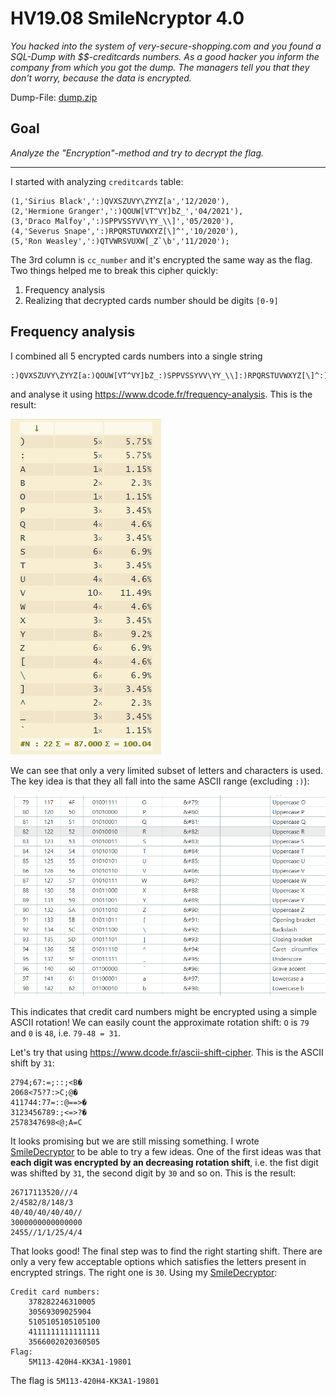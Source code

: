 # HV19.08 SmileNcryptor 4.0

_You hacked into the system of very-secure-shopping.com and you found a SQL-Dump with $$-creditcards numbers.
As a good hacker you inform the company from which you got the dump. The managers tell you that they don't
worry, because the data is encrypted._

Dump-File: [dump.zip](dump.zip)

## Goal

_Analyze the "Encryption"-method and try to decrypt the flag._

---

I started with analyzing `creditcards` table:
```
(1,'Sirius Black',':)QVXSZUVY\ZYYZ[a','12/2020'),
(2,'Hermione Granger',':)QOUW[VT^VY]bZ_','04/2021'),
(3,'Draco Malfoy',':)SPPVSSYVV\YY_\\]','05/2020'),
(4,'Severus Snape',':)RPQRSTUVWXYZ[\]^','10/2020'),
(5,'Ron Weasley',':)QTVWRSVUXW[_Z`\b','11/2020');
```

The 3rd column is `cc_number` and it's encrypted the same way as the flag.
Two things helped me to break this cipher quickly:

1) Frequency analysis
2) Realizing that decrypted cards number should be digits `[0-9]`

## Frequency analysis
I combined all 5 encrypted cards numbers into a single string
```
:)QVXSZUVY\ZYYZ[a:)QOUW[VT^VY]bZ_:)SPPVSSYVV\YY_\\]:)RPQRSTUVWXYZ[\]^:)QTVWRSVUXW[_Z`\b
```
and analyse it using https://www.dcode.fr/frequency-analysis. This is the result:

![](frequency-analysis.png)

We can see that only a very limited subset of letters and characters is used. The key
idea is that they all fall into the same ASCII range (excluding `:)`):

![](ascii-range.png)

This indicates that credit card numbers might be encrypted using a simple ASCII rotation!
We can easily count the approximate rotation shift: `O` is `79` and `0` is `48`, i.e. `79-48 = 31`.

Let's try that using https://www.dcode.fr/ascii-shift-cipher. This is the ASCII shift by `31`:
```
2794;67:=;::;<B�
2068<75?7:>C;@�
411744:77=::@==>�
3123456789:;<=>?�
2578347698<@;A=C
```

It looks promising but we are still missing something. I wrote 
[SmileDecryptor](../../../src/main/kotlin/cz/vernjan/ctf/hv19/day08/SmileDecryptor.kt) to be able to try a few ideas.
One of the first ideas was that **each digit was encrypted by an decreasing rotation shift**, i.e. the fist
digit was shifted by `31`, the second digit by `30` and so on. This is the result:
```
26717113520///4
2/4582/8/148/3
40/40/40/40/40//
3000000000000000
2455//1/1/25/4/4
```

That looks good! The final step was to find the right starting shift. There are only a very few acceptable options
which satisfies the letters present in encrypted strings. The right one is `30`. Using my
[SmileDecryptor](../../../src/main/kotlin/cz/vernjan/ctf/hv19/day08/SmileDecryptor.kt):
```
Credit card numbers:
    378282246310005
    30569309025904
    5105105105105100
    4111111111111111
    3566002020360505
Flag:
    5M113-420H4-KK3A1-19801
```

The flag is `5M113-420H4-KK3A1-19801`